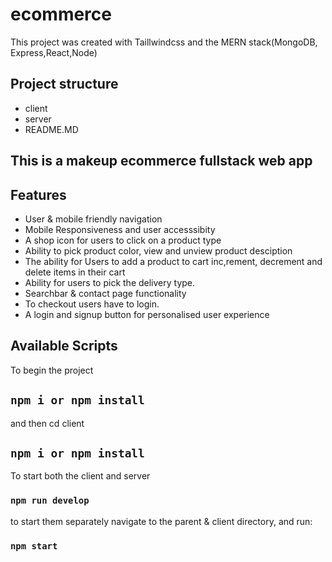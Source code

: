 # ecommerce

This project was created with Taillwindcss and the MERN stack(MongoDB, Express,React,Node)

## Project structure
* client
* server
* README.MD

## This is a makeup ecommerce fullstack web app 

## Features

* User & mobile friendly navigation
* Mobile Responsiveness and user accesssibity
* A shop icon for users to click on a product type
* Ability to pick product color, view and unview product desciption
* The ability for Users to add a product to cart inc,rement, decrement and delete items in their cart
* Ability for users to pick the delivery type. 
* Searchbar & contact page functionality
* To checkout users have to login.
* A login and signup button for personalised user experience


 
## Available Scripts


To begin the project
## `npm i or npm install`

and then cd client

## `npm i or npm install`

To start both the client and server 

### `npm run develop`

to start them separately navigate to the parent & client directory, and run:

### `npm start`



